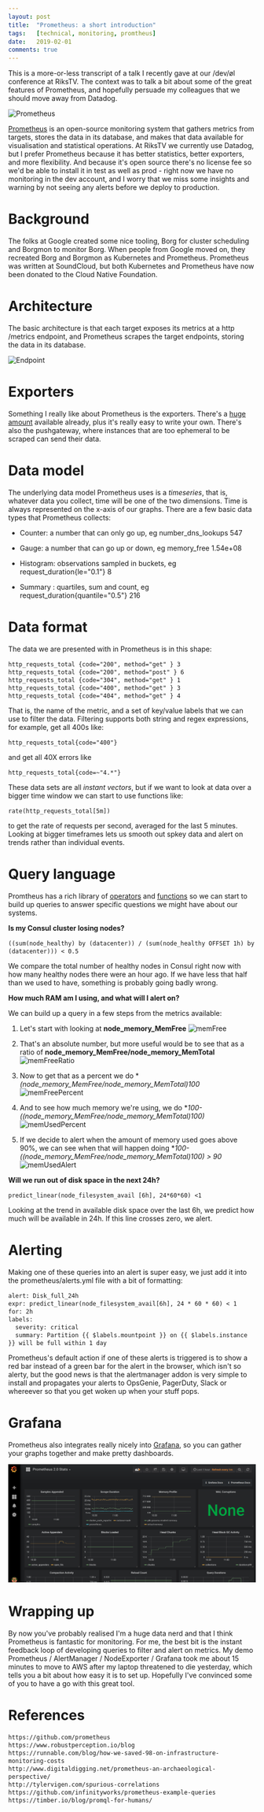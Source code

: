 ```yaml
---
layout: post
title:  "Prometheus: a short introduction"
tags:   [technical, monitoring, promtheus]
date:   2019-02-01
comments: true
---
```


This is a more-or-less transcript of a talk I recently gave at our /dev/øl conference at RiksTV.
The context was to talk a bit about some of the great features of Prometheus, and hopefully persuade my colleagues that we should move away from Datadog.

![Prometheus](https://raw.githubusercontent.com/sbd/sbd.github.io/master/assets/images/prom_intro.png)

[Prometheus](https://prometheus.io/) is an open-source monitoring system that gathers metrics from targets, stores the data in its database, and makes that data available for visualisation and statistical operations. At RiksTV we currently use Datadog, but I prefer Prometheus because it has better statistics, better exporters, and more flexibility. And because it's open source there's no license fee so we'd be able to install it in test as well as prod - right now we have no monitoring in the dev account, and I worry that we miss some insights and warning by not seeing any alerts before we deploy to production.

# Background

The folks at Google created some nice tooling, Borg for cluster scheduling and Borgmon to monitor Borg. When people from Google moved on, they recreated Borg and Borgmon as Kubernetes and Prometheus. Prometheus was written at SoundCloud, but both Kubernetes and Prometheus have now been donated to the Cloud Native Foundation.

# Architecture

The basic architecture is that each target exposes its metrics at a http /metrics endpoint, and Prometheus scrapes the target endpoints, storing the data in its database.

![Endpoint](https://raw.githubusercontent.com/sbd/sbd.github.io/master/assets/images/prom_intro.png)


# Exporters

Something I really like about Prometheus is the exporters. There's a [huge amount](https://prometheus.io/docs/instrumenting/exporters/) available already, plus it's really easy to write your own. There's also the pushgateway, where instances that are too ephemeral to be scraped can send their data.

# Data model

The underlying data model Prometheus uses is a *timeseries*, that is, whatever data you collect, time will be one of the two dimensions. Time is always represented on the x-axis of our graphs. There are a few basic data types that Prometheus collects:

* Counter: a number that can only go up, eg number_dns_lookups 547

* Gauge: a number that can go up or down, eg memory_free 1.54e+08

* Histogram: observations sampled in buckets, eg request_duration{le="0.1"} 8

* Summary : quartiles, sum and count, eg request_duration{quantile="0.5"} 216

# Data format

The data we are presented with in Prometheus is in this shape:

    http_requests_total {code="200", method="get" } 3
    http_requests_total {code="200", method="post" } 6
    http_requests_total {code="304", method="get" } 1
    http_requests_total {code="400", method="get" } 3
    http_requests_total {code="404", method="get" } 4

That is, the name of the metric, and a set of key/value labels that we can use to filter the data. Filtering supports both string and regex expressions, for example, get all 400s like:

    http_requests_total{code="400"}

and get all 40X errors like

    http_requests_total{code=~"4.*"}

These data sets are all *instant vectors*, but if we want to look at data over a bigger time window we can start to use functions like:

    rate(http_requests_total[5m])

to get the rate of requests per second, averaged for the last 5 minutes. Looking at bigger timeframes lets us smooth out spkey data and alert on trends rather than individual events.

# Query language

Promtheus has a rich library of [operators]() and [functions]() so we can start to build up queries to answer specific questions we might have about our systems.

**Is my Consul cluster losing nodes?**

    ((sum(node_healthy) by (datacenter)) / (sum(node_healthy OFFSET 1h) by (datacenter))) < 0.5

We compare the total number of healthy nodes in Consul right now with how many healthy nodes there were an hour ago. If we have less that half than we used to have, something is probably going badly wrong.

**How much RAM am I using, and what will I alert on?**

We can build up a query in a few steps from the metrics available:

1. Let's start with looking at
    **node_memory_MemFree**
![memFree](https://raw.githubusercontent.com/sbd/sbd.github.io/master/assets/images/memfree.png)

2. That's an absolute number, but more useful would be to see that as a ratio of
    **node_memory_MemFree/node_memory_MemTotal**
![memFreeRatio](https://raw.githubusercontent.com/sbd/sbd.github.io/master/assets/images/memfree_memtotal.png)

3. Now to get that as a percent we do
    **(node_memory_MemFree/node_memory_MemTotal)*100**
![memFreePercent](https://raw.githubusercontent.com/sbd/sbd.github.io/master/assets/images/memfree_percent.png)

4. And to see how much memory we're using, we do
    **100-((node_memory_MemFree/node_memory_MemTotal)*100)**
![memUsedPercent](https://raw.githubusercontent.com/sbd/sbd.github.io/master/assets/images/memused_percent.png)

5. If we decide to alert when the amount of memory used goes above 90%, we can see when that will happen doing
    **100-((node_memory_MemFree/node_memory_MemTotal)*100) > 90**
![memUsedAlert](https://raw.githubusercontent.com/sbd/sbd.github.io/master/assets/images/memused_alert.png)


**Will we run out of disk space in the next 24h?**

    predict_linear(node_filesystem_avail [6h], 24*60*60) <1

Looking at the trend in available disk space over the last 6h, we predict how much will be available in 24h. If this line crosses zero, we alert.

# Alerting

Making one of these queries into an alert is super easy, we just add it into the prometheus/alerts.yml file with a bit of formatting:

    alert: Disk_full_24h
    expr: predict_linear(node_filesystem_avail[6h], 24 * 60 * 60) < 1
    for: 2h
    labels:
      severity: critical
      summary: Partition {{ $labels.mountpoint }} on {{ $labels.instance }} will be full within 1 day

Prometheus's default action if one of these alerts is triggered is to show a red bar instead of a green bar for the alert in the browser, which isn't so alerty, but the good news is that the alertmanager addon is very simple to install and propagates your alerts to OpsGenie, PagerDuty, Slack or whereever so that you get woken up when your stuff pops.

# Grafana

Prometheus also integrates really nicely into [Grafana](https://grafana.com/), so you can gather your graphs together and make pretty dashboards.

![Grafana](assets/img/grafana.png)

# Wrapping up

By now you've probably realised I'm a huge data nerd and that I think Prometheus is fantastic for monitoring. For me, the best bit is the instant feedback loop of developing queries to filter and alert on metrics. My demo Prometheus / AlertManager / NodeExporter / Grafana took me about 15 minutes to move to AWS after my laptop threatened to die yesterday, which tells you a bit about how easy it is to set up. Hopefully I've convinced some of you to have a go with this great tool.

# References

    https://github.com/prometheus
    https://www.robustperception.io/blog
    https://runnable.com/blog/how-we-saved-98-on-infrastructure-monitoring-costs
    http://www.digitaldigging.net/prometheus-an-archaeological-perspective/
    http://tylervigen.com/spurious-correlations
    https://github.com/infinityworks/prometheus-example-queries
    https://timber.io/blog/promql-for-humans/
